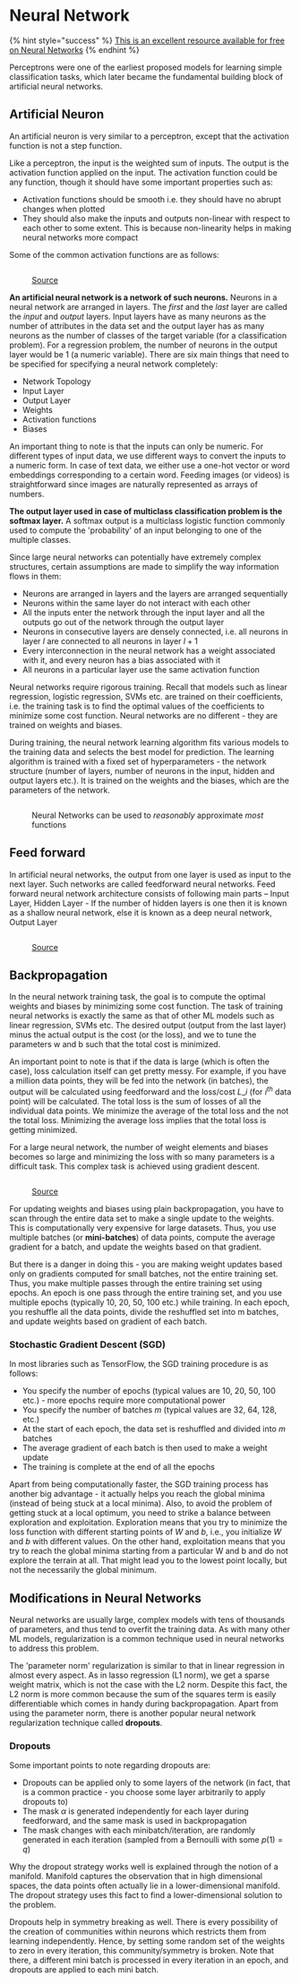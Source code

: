# Neural Network

{% hint style="success" %}
[This is an excellent resource available for free on Neural Networks](http://neuralnetworksanddeeplearning.com/chap1.html)
{% endhint %}

Perceptrons were one of the earliest proposed models for learning simple classification tasks, which later became the fundamental building block of artificial neural networks.

## Artificial Neuron

An artificial neuron is very similar to a perceptron, except that the activation function is not a step function.

Like a perceptron, the input is the weighted sum of inputs. The output is the activation function applied on the input. The activation function could be any function, though it should have some important properties such as:

* Activation functions should be smooth i.e. they should have no abrupt changes when plotted
* They should also make the inputs and outputs non-linear with respect to each other to some extent. This is because non-linearity helps in making neural networks more compact

Some of the common activation functions are as follows:

<figure><img src="../.gitbook/assets/image1 (1).png" alt=""><figcaption><p><a href="https://www.v7labs.com/blog/neural-networks-activation-functions">Source</a></p></figcaption></figure>

**An artificial neural network is a network of such neurons.** Neurons in a neural network are arranged in layers. The _first_ and the _last_ layer are called the _input_ and _output_ layers. Input layers have as many neurons as the number of attributes in the data set and the output layer has as many neurons as the number of classes of the target variable (for a classification problem). For a regression problem, the number of neurons in the output layer would be 1 (a numeric variable). There are six main things that need to be specified for specifying a neural network completely:

* Network Topology
* Input Layer
* Output Layer
* Weights
* Activation functions
* Biases

An important thing to note is that the inputs can only be numeric. For different types of input data, we use different ways to convert the inputs to a numeric form. In case of text data, we either use a one-hot vector or word embeddings corresponding to a certain word. Feeding images (or videos) is straightforward since images are naturally represented as arrays of numbers.

**The output layer used in case of multiclass classification problem is the softmax layer.** A softmax output is a multiclass logistic function commonly used to compute the 'probability' of an input belonging to one of the multiple classes.

Since large neural networks can potentially have extremely complex structures, certain assumptions are made to simplify the way information flows in them:

* Neurons are arranged in layers and the layers are arranged sequentially
* Neurons within the same layer do not interact with each other
* All the inputs enter the network through the input layer and all the outputs go out of the network through the output layer
* Neurons in consecutive layers are densely connected, i.e. all neurons in layer $l$ are connected to all neurons in layer $l+1$
* Every interconnection in the neural network has a weight associated with it, and every neuron has a bias associated with it
* All neurons in a particular layer use the same activation function

Neural networks require rigorous training. Recall that models such as linear regression, logistic regression, SVMs etc. are trained on their coefficients, i.e. the training task is to find the optimal values of the coefficients to minimize some cost function. Neural networks are no different - they are trained on weights and biases.

During training, the neural network learning algorithm fits various models to the training data and selects the best model for prediction. The learning algorithm is trained with a fixed set of hyperparameters - the network structure (number of layers, number of neurons in the input, hidden and output layers etc.). It is trained on the weights and the biases, which are the parameters of the network.

<figure><img src="../.gitbook/assets/image2.gif" alt=""><figcaption><p>Neural Networks can be used to <em>reasonably</em> approximate <em>most</em> functions</p></figcaption></figure>

## Feed forward

In artificial neural networks, the output from one layer is used as input to the next layer. Such networks are called feedforward neural networks. Feed forward neural network architecture consists of following main parts – Input Layer, Hidden Layer - If the number of hidden layers is one then it is known as a shallow neural network, else it is known as a deep neural network, Output Layer

<figure><img src="../.gitbook/assets/image3.gif" alt=""><figcaption><p><a href="https://machinelearningknowledge.ai/animated-explanation-of-feed-forward-neural-network-architecture/">Source</a></p></figcaption></figure>

## Backpropagation

In the neural network training task, the goal is to compute the optimal weights and biases by minimizing some cost function. The task of training neural networks is exactly the same as that of other ML models such as linear regression, SVMs etc. The desired output (output from the last layer) minus the actual output is the cost (or the loss), and we to tune the parameters w and b such that the total cost is minimized.

An important point to note is that if the data is large (which is often the case), loss calculation itself can get pretty messy. For example, if you have a million data points, they will be fed into the network (in batches), the output will be calculated using feedforward and the loss/cost $L\_i$ (for $i^{th}$ data point) will be calculated. The total loss is the sum of losses of all the individual data points. We minimize the average of the total loss and the not the total loss. Minimizing the average loss implies that the total loss is getting minimized.

For a large neural network, the number of weight elements and biases becomes so large and minimizing the loss with so many parameters is a difficult task. This complex task is achieved using gradient descent.

<figure><img src="../.gitbook/assets/image4.gif" alt=""><figcaption><p><a href="https://machinelearningknowledge.ai/animated-explanation-of-feed-forward-neural-network-architecture/">Source</a></p></figcaption></figure>

For updating weights and biases using plain backpropagation, you have to scan through the entire data set to make a single update to the weights. This is computationally very expensive for large datasets. Thus, you use multiple batches (or **mini-batches**) of data points, compute the average gradient for a batch, and update the weights based on that gradient.

But there is a danger in doing this - you are making weight updates based only on gradients computed for small batches, not the entire training set. Thus, you make multiple passes through the entire training set using epochs. An epoch is one pass through the entire training set, and you use multiple epochs (typically 10, 20, 50, 100 etc.) while training. In each epoch, you reshuffle all the data points, divide the reshuffled set into m batches, and update weights based on gradient of each batch.

### Stochastic Gradient Descent (SGD)

In most libraries such as TensorFlow, the SGD training procedure is as follows:

* You specify the number of epochs (typical values are 10, 20, 50, 100 etc.) - more epochs require more computational power
* You specify the number of batches $m$ (typical values are 32, 64, 128, etc.)
* At the start of each epoch, the data set is reshuffled and divided into $m$ batches
* The average gradient of each batch is then used to make a weight update
* The training is complete at the end of all the epochs

Apart from being computationally faster, the SGD training process has another big advantage - it actually helps you reach the global minima (instead of being stuck at a local minima). Also, to avoid the problem of getting stuck at a local optimum, you need to strike a balance between exploration and exploitation. Exploration means that you try to minimize the loss function with different starting points of $W$ and $b$, i.e., you initialize $W$ and $b$ with different values. On the other hand, exploitation means that you try to reach the global minima starting from a particular W and b and do not explore the terrain at all. That might lead you to the lowest point locally, but not the necessarily the global minimum.

## Modifications in Neural Networks

Neural networks are usually large, complex models with tens of thousands of parameters, and thus tend to overfit the training data. As with many other ML models, regularization is a common technique used in neural networks to address this problem.

The 'parameter norm' regularization is similar to that in linear regression in almost every aspect. As in lasso regression (L1 norm), we get a sparse weight matrix, which is not the case with the L2 norm. Despite this fact, the L2 norm is more common because the sum of the squares term is easily differentiable which comes in handy during backpropagation. Apart from using the parameter norm, there is another popular neural network regularization technique called **dropouts**.

### Dropouts

Some important points to note regarding dropouts are:

* Dropouts can be applied only to some layers of the network (in fact, that is a common practice - you choose some layer arbitrarily to apply dropouts to)
* The mask $\alpha$ is generated independently for each layer during feedforward, and the same mask is used in backpropagation
* The mask changes with each minibatch/iteration, are randomly generated in each iteration (sampled from a Bernoulli with some $p(1)=q$)

Why the dropout strategy works well is explained through the notion of a manifold. Manifold captures the observation that in high dimensional spaces, the data points often actually lie in a lower-dimensional manifold. The dropout strategy uses this fact to find a lower-dimensional solution to the problem.

Dropouts help in symmetry breaking as well. There is every possibility of the creation of communities within neurons which restricts them from learning independently. Hence, by setting some random set of the weights to zero in every iteration, this community/symmetry is broken. Note that there, a different mini batch is processed in every iteration in an epoch, and dropouts are applied to each mini batch.
